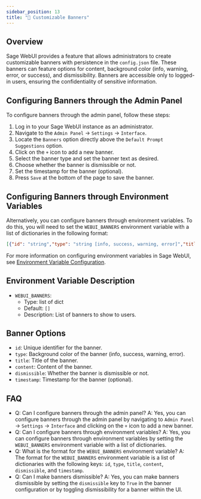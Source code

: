 ```yaml
---
sidebar_position: 13
title: "🔰 Customizable Banners"
---
```


Overview
--------

Sage WebUI provides a feature that allows administrators to create customizable banners with persistence in the `config.json` file. These banners can feature options for content, background color (info, warning, error, or success), and dismissibility. Banners are accessible only to logged-in users, ensuring the confidentiality of sensitive information.

Configuring Banners through the Admin Panel
---------------------------------------------

To configure banners through the admin panel, follow these steps:

1. Log in to your Sage WebUI instance as an administrator.
2. Navigate to the `Admin Panel` -> `Settings` -> `Interface`.
3. Locate the `Banners` option directly above the `Default Prompt Suggestions` option.
4. Click on the `+` icon to add a new banner.
5. Select the banner type and set the banner text as desired.
6. Choose whether the banner is dismissible or not.
7. Set the timestamp for the banner (optional).
8. Press `Save` at the bottom of the page to save the banner.

Configuring Banners through Environment Variables
------------------------------------------------

Alternatively, you can configure banners through environment variables. To do this, you will need to set the `WEBUI_BANNERS` environment variable with a list of dictionaries in the following format:

```json
[{"id": "string","type": "string [info, success, warning, error]","title": "string","content": "string","dismissible": False,"timestamp": 1000}]
```

For more information on configuring environment variables in Sage WebUI, see [Environment Variable Configuration](https://docs.openwebui.com/getting-started/env-configuration#webui_banners).

Environment Variable Description
---------------------------------

* `WEBUI_BANNERS`:
  * Type: list of dict
  * Default: `[]`
  * Description: List of banners to show to users.

Banner Options
----------------

* `id`: Unique identifier for the banner.
* `type`: Background color of the banner (info, success, warning, error).
* `title`: Title of the banner.
* `content`: Content of the banner.
* `dismissible`: Whether the banner is dismissible or not.
* `timestamp`: Timestamp for the banner (optional).

FAQ
----

* Q: Can I configure banners through the admin panel?
A: Yes, you can configure banners through the admin panel by navigating to `Admin Panel` -> `Settings` -> `Interface` and clicking on the `+` icon to add a new banner.
* Q: Can I configure banners through environment variables?
A: Yes, you can configure banners through environment variables by setting the `WEBUI_BANNERS` environment variable with a list of dictionaries.
* Q: What is the format for the `WEBUI_BANNERS` environment variable?
A: The format for the `WEBUI_BANNERS` environment variable is a list of dictionaries with the following keys: `id`, `type`, `title`, `content`, `dismissible`, and `timestamp`.
* Q: Can I make banners dismissible?
A: Yes, you can make banners dismissible by setting the `dismissible` key to `True` in the banner configuration or by toggling dismissibility for a banner within the UI.
